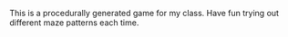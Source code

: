 This is a procedurally generated game for my class. Have fun trying out different maze patterns each time.
